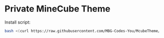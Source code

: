 # Private MineCube Theme

Install script:
```sh
bash <(curl https://raw.githubusercontent.com/MBG-Codes-You/McubeTheme/main/install.sh)
```
